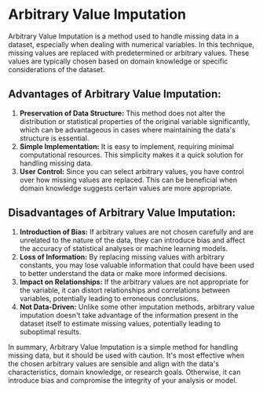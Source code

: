 <h1>Arbitrary Value Imputation</h1>
    <p>Arbitrary Value Imputation is a method used to handle missing data in a dataset, especially when dealing with numerical variables. In this technique, missing values are replaced with predetermined or arbitrary values. These values are typically chosen based on domain knowledge or specific considerations of the dataset.</p>

<h2>Advantages of Arbitrary Value Imputation:</h2>
    <ol>
        <li><strong>Preservation of Data Structure:</strong> This method does not alter the distribution or statistical properties of the original variable significantly, which can be advantageous in cases where maintaining the data's structure is essential.</li>
        <li><strong>Simple Implementation:</strong> It is easy to implement, requiring minimal computational resources. This simplicity makes it a quick solution for handling missing data.</li>
        <li><strong>User Control:</strong> Since you can select arbitrary values, you have control over how missing values are replaced. This can be beneficial when domain knowledge suggests certain values are more appropriate.</li>
    </ol>

<h2>Disadvantages of Arbitrary Value Imputation:</h2>
    <ol>
        <li><strong>Introduction of Bias:</strong> If arbitrary values are not chosen carefully and are unrelated to the nature of the data, they can introduce bias and affect the accuracy of statistical analyses or machine learning models.</li>
        <li><strong>Loss of Information:</strong> By replacing missing values with arbitrary constants, you may lose valuable information that could have been used to better understand the data or make more informed decisions.</li>
        <li><strong>Impact on Relationships:</strong> If the arbitrary values are not appropriate for the variable, it can distort relationships and correlations between variables, potentially leading to erroneous conclusions.</li>
        <li><strong>Not Data-Driven:</strong> Unlike some other imputation methods, arbitrary value imputation doesn't take advantage of the information present in the dataset itself to estimate missing values, potentially leading to suboptimal results.</li>
    </ol>

<p>In summary, Arbitrary Value Imputation is a simple method for handling missing data, but it should be used with caution. It's most effective when the chosen arbitrary values are sensible and align with the data's characteristics, domain knowledge, or research goals. Otherwise, it can introduce bias and compromise the integrity of your analysis or model.</p>

